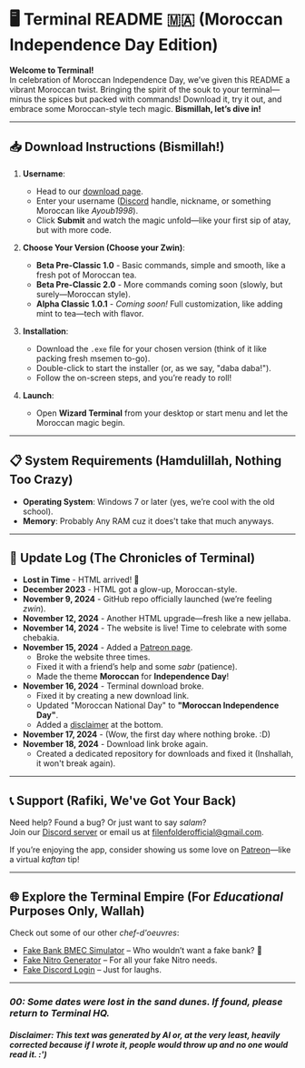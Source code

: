 # 🖥️ Terminal README 🇲🇦 (Moroccan Independence Day Edition)

**Welcome to Terminal!**  
In celebration of Moroccan Independence Day, we’ve given this README a vibrant Moroccan twist. Bringing the spirit of the souk to your terminal—minus the spices but packed with commands! Download it, try it out, and embrace some Moroccan-style tech magic. **Bismillah, let’s dive in!**

---

## 📥 Download Instructions (Bismillah!)

1. **Username**:
   - Head to our [download page](https://filenfolder.github.io/download.html).
   - Enter your username ([Discord](https://discord.com/) handle, nickname, or something Moroccan like *Ayoub1998*).
   - Click **Submit** and watch the magic unfold—like your first sip of atay, but with more code.

2. **Choose Your Version (Choose your Zwin)**:
   - **Beta Pre-Classic 1.0** - Basic commands, simple and smooth, like a fresh pot of Moroccan tea.
   - **Beta Pre-Classic 2.0** - More commands coming soon (slowly, but surely—Moroccan style).
   - **Alpha Classic 1.0.1** - *Coming soon!* Full customization, like adding mint to tea—tech with flavor.

3. **Installation**:
   - Download the `.exe` file for your chosen version (think of it like packing fresh msemen to-go).
   - Double-click to start the installer (or, as we say, "daba daba!").
   - Follow the on-screen steps, and you’re ready to roll!

4. **Launch**:
   - Open **Wizard Terminal** from your desktop or start menu and let the Moroccan magic begin.

---

## 📋 System Requirements (Hamdulillah, Nothing Too Crazy)

- **Operating System**: Windows 7 or later (yes, we’re cool with the old school).
- **Memory**: Probably Any RAM cuz it does't take that much anyways.

---

## 🔔 Update Log (The Chronicles of Terminal)

- **Lost in Time** - HTML arrived! 🎉  
- **December 2023** - HTML got a glow-up, Moroccan-style.  
- **November 9, 2024** - GitHub repo officially launched (we’re feeling *zwin*).  
- **November 12, 2024** - Another HTML upgrade—fresh like a new jellaba.  
- **November 14, 2024** - The website is live! Time to celebrate with some chebakia.  
- **November 15, 2024** - Added a [Patreon page](https://filenfolder.github.io/#-support-rafiki-weve-got-your-back).  
  - Broke the website three times.  
  - Fixed it with a friend’s help and some *sabr* (patience).  
  - Made the theme **Moroccan** for **Independence Day**!  
- **November 16, 2024** - Terminal download broke.  
  - Fixed it by creating a new download link.  
  - Updated "Moroccan National Day" to **"Moroccan Independence Day"**.  
  - Added a [disclaimer](https://filenfolder.github.io/#disclaimer-this-text-was-generated-by-ai-or-at-the-very-least-heavily-corrected-because-if-i-wrote-it-people-would-throw-up-and-no-one-would-read-it-) at the bottom.  
- **November 17, 2024** - (Wow, the first day where nothing broke. :D)  
- **November 18, 2024** - Download link broke again.  
  - Created a dedicated repository for downloads and fixed it (Inshallah, it won't break again).  

---

## 📞 Support (Rafiki, We've Got Your Back)

Need help? Found a bug? Or just want to say *salam*?  
Join our [Discord server](https://discord.gg/vdXDSFWWxp) or email us at [filenfolderofficial@gmail.com](mailto:filenfolderofficial@gmail.com).  

If you’re enjoying the app, consider showing us some love on [Patreon](https://www.patreon.com/c/FilenFolder)—like a virtual *kaftan* tip!

---

## 🌐 Explore the Terminal Empire (For *Educational* Purposes Only, Wallah)

Check out some of our other *chef-d'oeuvres*:

- [Fake Bank BMEC Simulator](https://filenfolder.github.io/fake%20BMEC.html) – Who wouldn’t want a fake bank? 💸  
- [Fake Nitro Generator](https://filenfolder.github.io/Nitro.html) – For all your fake Nitro needs.  
- [Fake Discord Login](https://filenfolder.github.io/Discord.html) – Just for laughs.

---

### *00: Some dates were lost in the sand dunes. If found, please return to Terminal HQ.*  
###### ***Disclaimer: This text was generated by AI or, at the very least, heavily corrected because if I wrote it, people would throw up and no one would read it. :')***
